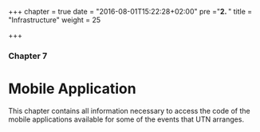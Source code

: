 +++
chapter = true
date = "2016-08-01T15:22:28+02:00"
pre ="<b>2. </b>"
title = "Infrastructure"
weight = 25

+++

### Chapter 7

# Mobile Application

This chapter contains all information necessary to access the code of the mobile applications available for some of the events that UTN arranges.
